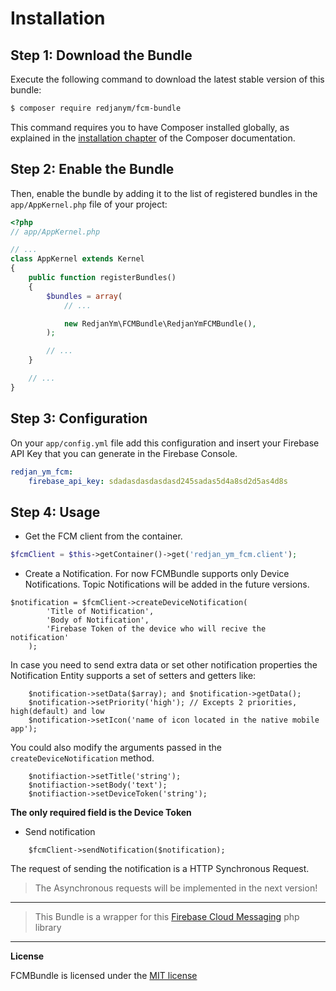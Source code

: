 Installation
============

Step 1: Download the Bundle
---------------------------

Execute the following command to download the latest stable version of this bundle:

```bash
$ composer require redjanym/fcm-bundle
```

This command requires you to have Composer installed globally, as explained in the [installation chapter](https://getcomposer.org/doc/00-intro.md) of the Composer documentation.

Step 2: Enable the Bundle
-------------------------

Then, enable the bundle by adding it to the list of registered bundles in the `app/AppKernel.php` file of your project:

```php
<?php
// app/AppKernel.php

// ...
class AppKernel extends Kernel
{
    public function registerBundles()
    {
        $bundles = array(
            // ...

            new RedjanYm\FCMBundle\RedjanYmFCMBundle(),
        );

        // ...
    }

    // ...
}
```

Step 3: Configuration
---------------------

On your `app/config.yml` file add this configuration and insert your Firebase API Key that you can generate in the Firebase Console.

```yaml
redjan_ym_fcm:
    firebase_api_key: sdadasdasdasdasd245sadas5d4a8sd2d5as4d8s
```


Step 4: Usage
-------------

* Get the FCM client from the container.

```php
$fcmClient = $this->getContainer()->get('redjan_ym_fcm.client');
```

* Create a Notification. For now FCMBundle supports only Device Notifications. Topic Notifications will be added in the future versions.

```
$notification = $fcmClient->createDeviceNotification(
        'Title of Notification', 
        'Body of Notification', 
        'Firebase Token of the device who will recive the notification'
    );
```
In case you need to send extra data or set other notification properties the Notification Entity supports a set of setters and getters like:
```
    $notification->setData($array); and $notification->getData();
    $notification->setPriority('high'); // Excepts 2 priorities, high(default) and low
    $notification->setIcon('name of icon located in the native mobile app');
```

You could also modify the arguments passed in the `createDeviceNotification` method.
```
    $notifiaction->setTitle('string');
    $notifiaction->setBody('text');
    $notifiaction->setDeviceToken('string');
```

**The only required field is the Device Token**

* Send notification
```
    $fcmClient->sendNotification($notification);
```

The request of sending the notification is a HTTP Synchronous Request. 

> The Asynchronous requests will be implemented in the next version!


----------


>  This Bundle is a wrapper for this [Firebase Cloud Messaging](https://github.com/sngrl/php-firebase-cloud-messaging) php library

-----------
**License**

FCMBundle is licensed under the [MIT license](LICENSE)